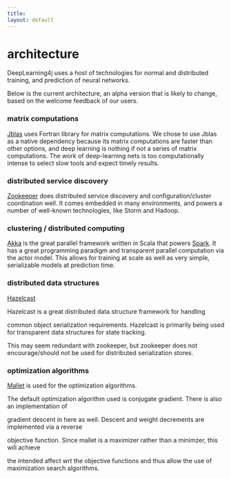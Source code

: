 ```yaml
---
title: 
layout: default
---
```


# architecture

DeepLearning4j uses a host of technologies for normal and distributed training, and prediction of neural networks.

Below is the current architecture, an alpha version that is likely to change, based on the welcome feedback of our users.


### matrix computations

[Jblas](http://mikiobraun.github.io/jblas/) uses Fortran library for matrix computations. We chose to use Jblas as a native dependency because its matrix computations are faster than other options, and deep learning is nothing if not a series of matrix computations. The work of deep-learning nets is too computationally intense to select slow tools and expect timely results. 

### distributed service discovery

[Zookeeper](http://zookeeper.apache.org/) does distributed service discovery and configuration/cluster coordination well. It comes embedded in many environments, and powers a number of well-known technologies, like Storm and Hadoop.

### clustering / distributed computing

[Akka](http://akka.io/) is the great parallel framework written in Scala that powers [Spark](http://spark.apache.org). It has a great programming paradigm and transparent parallel computation via the actor model. This allows for training at scale as well as very simple, serializable models at prediction time.

### distributed data structures

[Hazelcast](http://hazelcast.org/)

Hazelcast is a great distributed data structure framework for handling

common object serialization requirements. Hazelcast is primarily being used for transparent data structures for state tracking.

This may seem redundant with zookeeper, but zookeeper does not encourage/should not be used for distributed serialization stores.

### optimization algorithms

[Mallet](http://mallet.cs.umass.edu/optimization.php) is used for the optimization algorithms.

The default optimization algorithm used is conjugate gradient. There is also an implementation of

gradient descent in here as well. Descent and weight decrements are implemented via a reverse 

objective function. Since mallet is a maximizer rather than a minimzer, this will achieve

the intended affect wrt the objective functions and thus allow the use of maximization search algorithms.

